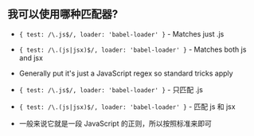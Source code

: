 ## 我可以使用哪种匹配器?

* `{ test: /\.js$/, loader: 'babel-loader' }` - Matches just .js
* `{ test: /\.(js|jsx)$/, loader: 'babel-loader' }` - Matches both js and jsx
* Generally put it's just a JavaScript regex so standard tricks apply


* `{ test: /\.js$/, loader: 'babel-loader' }` - 只匹配 .js
* `{ test: /\.(js|jsx)$/, loader: 'babel-loader' }` - 匹配 js 和 jsx
* 一般来说它就是一段 JavaScript 的正则，所以按照标准来即可